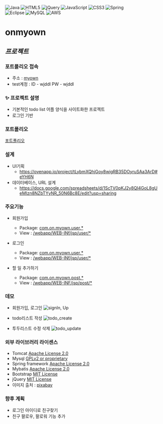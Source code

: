 ![Java](https://img.shields.io/badge/java-%23ED8B00.svg?style=for-the-badge&logo=java&logoColor=white)
![HTML5](https://img.shields.io/badge/html5-%23E34F26.svg?style=for-the-badge&logo=html5&logoColor=white)
![jQuery](https://img.shields.io/badge/jquery-%230769AD.svg?style=for-the-badge&logo=jquery&logoColor=white)
![JavaScript](https://img.shields.io/badge/javascript-%23323330.svg?style=for-the-badge&logo=javascript&logoColor=%23F7DF1E)
![CSS3](https://img.shields.io/badge/css3-%231572B6.svg?style=for-the-badge&logo=css3&logoColor=white)
![Spring](https://img.shields.io/badge/spring-%236DB33F.svg?style=for-the-badge&logo=spring&logoColor=white)  
![Eclipse](https://img.shields.io/badge/Eclipse-FE7A16.svg?style=for-the-badge&logo=Eclipse&logoColor=white)
![MySQL](https://img.shields.io/badge/mysql-%2300f.svg?style=for-the-badge&logo=mysql&logoColor=white)
![AWS](https://img.shields.io/badge/AWS-%23FF9900.svg?style=for-the-badge&logo=amazon-aws&logoColor=white)

# onmyown

## _프로젝트_

### 포트폴리오 접속
  * 주소 : [myown](http://13.124.234.46:8080/user/signin_view)
  * test계정 : ID - wjddl PW - wjddl

### ✨ 프로젝트 설명


- 기본적인  todo list 어플 양식을 사이트화한 프로젝트
- 로그인 기반


### 포트폴리오


[포트폴리오]



### 설계

- UI기획
  - https://ovenapp.io/project/tLybmXQhjGoy8wigRB35DOyruSAa3ArD#eYH6N
- 데이터베이스, URL 설계
  - https://docs.google.com/spreadsheets/d/1ScTV0pKJ2y8QI4GoL8gUeMIzn8NZbTYyNR_50N6Bc8E/edit?usp=sharing

### 주요기능

* 회원가입
  * Package: [com.on.myown.user.*](https://github.com/2jeong2/onmyown/tree/master/src/main/java/com/on/myown/user)
  * View : [/webapp/WEB-INf/jsp/user/*](https://github.com/2jeong2/onmyown/blob/master/src/main/webapp/WEB-INF/jsp/user/signUp.jsp)

* 로그인
  * Package: [com.on.myown.user.*](https://github.com/2jeong2/onmyown/tree/master/src/main/java/com/on/myown/user)
  * View : [/webapp/WEB-INf/jsp/user/*](https://github.com/2jeong2/onmyown/blob/master/src/main/webapp/WEB-INF/jsp/user/signIn.jsp)
 
* 할 일 추가하기
  * Package: [com.on.myown.post.*](https://github.com/2jeong2/onmyown/tree/master/src/main/java/com/on/myown/post)
  * View : [/webapp/WEB-INF/jsp/post/*](https://github.com/2jeong2/onmyown/blob/master/src/main/webapp/WEB-INF/jsp/post/myown.jsp)


### 데모
 * 회원가입, 로그인
   ![signIn, Up](https://user-images.githubusercontent.com/96058849/160984352-38522f7a-58a2-40c9-b784-902797a38bfd.gif)

 * todo리스트 작성
   ![todo_create](https://user-images.githubusercontent.com/96058849/160984712-c26ca2a4-63f0-40e6-aafb-2034252967c4.gif)
 * 투두리스트 수정 삭제
   ![todo_update](demo/post_update.gif)

### 외부 라이브러리 라이센스

* Tomcat [Apache License 2.0](https://www.apache.org/licenses/LICENSE-2.0) 
* Mysql [GPLv2 or proprietary](https://www.gnu.org/licenses/gpl-3.0.html)
* Spring framework [Apache License 2.0](https://www.apache.org/licenses/LICENSE-2.0)  
* Mybatis [Apache License 2.0](https://www.apache.org/licenses/LICENSE-2.0)
* Bootstrap [MIT License](https://opensource.org/licenses/MIT)
* jQuery [MIT License](https://opensource.org/licenses/MIT)
* 이미지 출처 : [pixabay](https://pixabay.com/ko/)


### 향후 계획

- 로그인 아이디로 친구찾기
- 친구 팔로우, 팔로워 기능 추가 


 [포트폴리오]: <https://github.com/portfolio.pdf>

